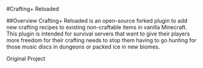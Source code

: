 #Crafting+ Reloaded

##Overview
Crafting+ Reloaded is an open-source forked plugin to add new crafting recipes to existing non-craftable items in vanilla Minecraft. This plugin is intended for survival servers that want to give their players more freedom for their crafting needs to stop them having to go hunting for those music discs in dungeons or packed ice in new biomes.

Original Project
